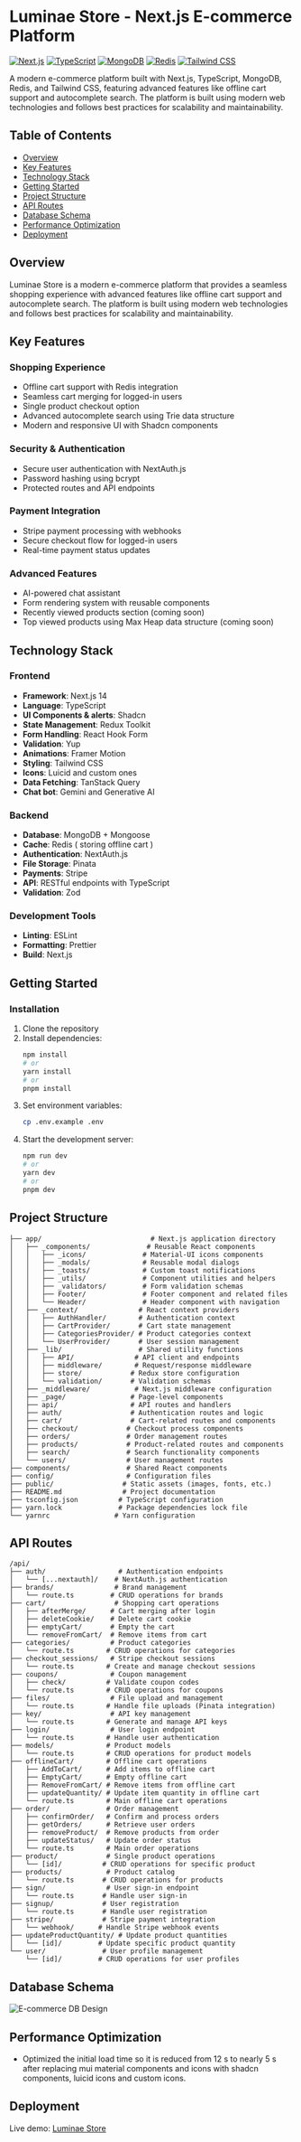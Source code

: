 # Luminae Store - Next.js E-commerce Platform

[![Next.js](https://img.shields.io/badge/Next.js-000000?style=flat-square&logo=nextdotjs&logoColor=white)](https://nextjs.org)
[![TypeScript](https://img.shields.io/badge/TypeScript-007ACC?style=flat-square&logo=typescript&logoColor=white)](https://typescriptlang.org)
[![MongoDB](https://img.shields.io/badge/MongoDB-4EA94B?style=flat-square&logo=mongodb&logoColor=white)](https://mongodb.com)
[![Redis](https://img.shields.io/badge/Redis-DC382D?style=flat-square&logo=redis&logoColor=white)](https://redis.io)
[![Tailwind CSS](https://img.shields.io/badge/Tailwind_CSS-38B2AC?style=flat-square&logo=tailwind-css&logoColor=white)](https://tailwindcss.com)

A modern e-commerce platform built with Next.js, TypeScript, MongoDB, Redis, and Tailwind CSS, featuring advanced features like offline cart support and autocomplete search. The platform is built using modern web technologies and follows best practices for scalability and maintainability.

## Table of Contents

- [Overview](#overview)
- [Key Features](#key-features)
- [Technology Stack](#technology-stack)
- [Getting Started](#getting-started)
- [Project Structure](#project-structure)
- [API Routes](#api-routes)
- [Database Schema](#database-schema)
- [Performance Optimization](#performance-optimization)
- [Deployment](#deployment)

## Overview

Luminae Store is a modern e-commerce platform that provides a seamless shopping experience with advanced features like offline cart support and autocomplete search. The platform is built using modern web technologies and follows best practices for scalability and maintainability.

## Key Features

### Shopping Experience

- Offline cart support with Redis integration
- Seamless cart merging for logged-in users
- Single product checkout option
- Advanced autocomplete search using Trie data structure
- Modern and responsive UI with Shadcn components

### Security & Authentication

- Secure user authentication with NextAuth.js
- Password hashing using bcrypt
- Protected routes and API endpoints

### Payment Integration

- Stripe payment processing with webhooks
- Secure checkout flow for logged-in users
- Real-time payment status updates

### Advanced Features

- AI-powered chat assistant
- Form rendering system with reusable components
- Recently viewed products section (coming soon)
- Top viewed products using Max Heap data structure (coming soon)

## Technology Stack

### Frontend

- **Framework**: Next.js 14
- **Language**: TypeScript
- **UI Components & alerts**: Shadcn
- **State Management**: Redux Toolkit
- **Form Handling**: React Hook Form
- **Validation**: Yup
- **Animations**: Framer Motion
- **Styling**: Tailwind CSS
- **Icons**: Luicid and custom ones
- **Data Fetching**: TanStack Query
- **Chat bot**: Gemini and Generative AI

### Backend

- **Database**: MongoDB + Mongoose
- **Cache**: Redis ( storing offline cart )
- **Authentication**: NextAuth.js
- **File Storage**: Pinata
- **Payments**: Stripe
- **API**: RESTful endpoints with TypeScript
- **Validation**: Zod

### Development Tools

- **Linting**: ESLint
- **Formatting**: Prettier
- **Build**: Next.js

## Getting Started

### Installation

1. Clone the repository
2. Install dependencies:
   ```bash
   npm install
   # or
   yarn install
   # or
   pnpm install
   ```
3. Set environment variables:
   ```bash
   cp .env.example .env
   ```
4. Start the development server:
   ```bash
   npm run dev
   # or
   yarn dev
   # or
   pnpm dev
   ```

## Project Structure

```
├── app/                           # Next.js application directory
│   ├── _components/              # Reusable React components
│   │   ├── _icons/              # Material-UI icons components
│   │   ├── _modals/             # Reusable modal dialogs
│   │   ├── _toasts/             # Custom toast notifications
│   │   ├── _utils/              # Component utilities and helpers
│   │   ├── _validators/         # Form validation schemas
│   │   ├── Footer/              # Footer component and related files
│   │   └── Header/              # Header component with navigation
│   ├── _context/               # React context providers
│   │   ├── AuthHandler/        # Authentication context
│   │   ├── CartProvider/       # Cart state management
│   │   ├── CategoriesProvider/ # Product categories context
│   │   └── UserProvider/       # User session management
│   ├── _lib/                   # Shared utility functions
│   │   ├── API/               # API client and endpoints
│   │   ├── middleware/        # Request/response middleware
│   │   ├── store/            # Redux store configuration
│   │   └── validation/       # Validation schemas
│   ├── _middleware/           # Next.js middleware configuration
│   ├── _page/                # Page-level components
│   ├── api/                  # API routes and handlers
│   ├── auth/                 # Authentication routes and logic
│   ├── cart/                 # Cart-related routes and components
│   ├── checkout/            # Checkout process components
│   ├── orders/              # Order management routes
│   ├── products/            # Product-related routes and components
│   ├── search/              # Search functionality components
│   └── users/               # User management routes
├── components/              # Shared React components
├── config/                  # Configuration files
├── public/                 # Static assets (images, fonts, etc.)
├── README.md               # Project documentation
├── tsconfig.json          # TypeScript configuration
├── yarn.lock              # Package dependencies lock file
└── yarnrc                # Yarn configuration

```

## API Routes

```
/api/
├── auth/                  # Authentication endpoints
│   └── [...nextauth]/    # NextAuth.js authentication
├── brands/               # Brand management
│   └── route.ts         # CRUD operations for brands
├── cart/                 # Shopping cart operations
│   ├── afterMerge/      # Cart merging after login
│   ├── deleteCookie/    # Delete cart cookie
│   ├── emptyCart/       # Empty the cart
│   └── removeFromCart/  # Remove items from cart
├── categories/          # Product categories
│   └── route.ts        # CRUD operations for categories
├── checkout_sessions/   # Stripe checkout sessions
│   └── route.ts        # Create and manage checkout sessions
├── coupons/             # Coupon management
│   ├── check/          # Validate coupon codes
│   └── route.ts        # CRUD operations for coupons
├── files/               # File upload and management
│   └── route.ts        # Handle file uploads (Pinata integration)
├── key/                 # API key management
│   └── route.ts        # Generate and manage API keys
├── login/               # User login endpoint
│   └── route.ts        # Handle user authentication
├── models/             # Product models
│   └── route.ts        # CRUD operations for product models
├── offlineCart/        # Offline cart operations
│   ├── AddToCart/      # Add items to offline cart
│   ├── EmptyCart/      # Empty offline cart
│   ├── RemoveFromCart/ # Remove items from offline cart
│   ├── updateQuantity/ # Update item quantity in offline cart
│   └── route.ts        # Main offline cart operations
├── order/              # Order management
│   ├── confirmOrder/   # Confirm and process orders
│   ├── getOrders/      # Retrieve user orders
│   ├── removeProduct/  # Remove products from order
│   ├── updateStatus/   # Update order status
│   └── route.ts        # Main order operations
├── product/            # Single product operations
│   └── [id]/          # CRUD operations for specific product
├── products/           # Product catalog
│   └── route.ts       # CRUD operations for products
├── sign/               # User sign-in endpoint
│   └── route.ts       # Handle user sign-in
├── signup/            # User registration
│   └── route.ts       # Handle user registration
├── stripe/            # Stripe payment integration
│   └── webhook/      # Handle Stripe webhook events
├── updateProductQuantity/ # Update product quantities
│   └── [id]/         # Update specific product quantity
└── user/              # User profile management
    └── [id]/         # CRUD operations for user profiles
```

## Database Schema

<img
        src="https://res.cloudinary.com/dvvmu40wx/image/upload/v1747771322/Public%20images/Next.js_Ecommerce_DB_diagram_ujcimn.png"
        alt="E-commerce DB Design"
/>

## Performance Optimization

- Optimized the initial load time so it is reduced from 12 s to nearly 5 s after replacing mui material components and icons with shadcn components, luicid icons and custom icons.

## Deployment

Live demo: [Luminae Store](https://ecommerce-nextjs-by-mustafa.vercel.app/)
